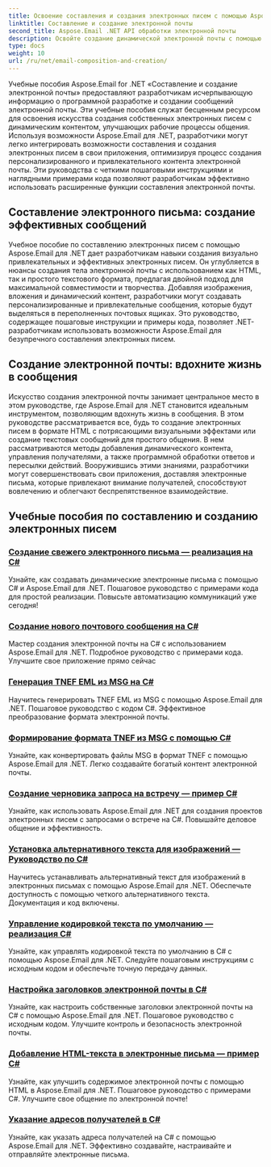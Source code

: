```yaml
---
title: Освоение составления и создания электронных писем с помощью Aspose.Email для .NET
linktitle: Составление и создание электронной почты
second_title: Aspose.Email .NET API обработки электронной почты
description: Освойте создание динамической электронной почты с помощью учебных пособий Aspose.Email для .NET. Программно создавайте привлекательные электронные письма, персонализируйте контент, добавляйте вложения и повышайте качество общения.
type: docs
weight: 10
url: /ru/net/email-composition-and-creation/
---
```


Учебные пособия Aspose.Email for .NET «Составление и создание электронной почты» предоставляют разработчикам исчерпывающую информацию о программной разработке и создании сообщений электронной почты. Эти учебные пособия служат бесценным ресурсом для освоения искусства создания собственных электронных писем с динамическим контентом, улучшающих рабочие процессы общения. Используя возможности Aspose.Email для .NET, разработчики могут легко интегрировать возможности составления и создания электронных писем в свои приложения, оптимизируя процесс создания персонализированного и привлекательного контента электронной почты. Эти руководства с четкими пошаговыми инструкциями и наглядными примерами кода позволяют разработчикам эффективно использовать расширенные функции составления электронной почты.

## Составление электронного письма: создание эффективных сообщений

Учебное пособие по составлению электронных писем с помощью Aspose.Email для .NET дает разработчикам навыки создания визуально привлекательных и эффективных электронных писем. Он углубляется в нюансы создания тела электронной почты с использованием как HTML, так и простого текстового формата, предлагая двойной подход для максимальной совместимости и творчества. Добавляя изображения, вложения и динамический контент, разработчики могут создавать персонализированные и привлекательные сообщения, которые будут выделяться в переполненных почтовых ящиках. Это руководство, содержащее пошаговые инструкции и примеры кода, позволяет .NET-разработчикам использовать возможности Aspose.Email для безупречного составления электронных писем.

## Создание электронной почты: вдохните жизнь в сообщения

Искусство создания электронной почты занимает центральное место в этом руководстве, где Aspose.Email для .NET становится идеальным инструментом, позволяющим вдохнуть жизнь в сообщения. В этом руководстве рассматривается все, будь то создание электронных писем в формате HTML с потрясающими визуальными эффектами или создание текстовых сообщений для простого общения. В нем рассматриваются методы добавления динамического контента, управления получателями, а также программной обработки ответов и пересылки действий. Вооружившись этими знаниями, разработчики могут совершенствовать свои приложения, доставляя электронные письма, которые привлекают внимание получателей, способствуют вовлечению и облегчают беспрепятственное взаимодействие.

## Учебные пособия по составлению и созданию электронных писем
### [Создание свежего электронного письма — реализация на C#](./crafting-a-fresh-email-csharp-implementation/)
Узнайте, как создавать динамические электронные письма с помощью C# и Aspose.Email для .NET. Пошаговое руководство с примерами кода для простой реализации. Повысьте автоматизацию коммуникаций уже сегодня!
### [Создание нового почтового сообщения на C#](./constructing-a-new-mail-message-in-csharp/)
Мастер создания электронной почты на C# с использованием Aspose.Email для .NET. Подробное руководство с примерами кода. Улучшите свое приложение прямо сейчас
### [Генерация TNEF EML из MSG на C#](./generating-tnef-eml-from-msg-in-csharp/)
Научитесь генерировать TNEF EML из MSG с помощью Aspose.Email для .NET. Пошаговое руководство с кодом C#. Эффективное преобразование формата электронной почты.
### [Формирование формата TNEF из MSG с помощью C#](./forming-tnef-format-from-msg-with-csharp/)
Узнайте, как конвертировать файлы MSG в формат TNEF с помощью Aspose.Email для .NET. Легко создавайте богатый контент электронной почты. 
### [Создание черновика запроса на встречу — пример C#](./crafting-a-draft-appointment-request-csharp-example/)
Узнайте, как использовать Aspose.Email для .NET для создания проектов электронных писем с запросами о встрече на C#. Повышайте деловое общение и эффективность.
### [Установка альтернативного текста для изображений — Руководство по C#](./setting-alternative-text-for-images-csharp-guide/)
 Научитесь устанавливать альтернативный текст для изображений в электронных письмах с помощью Aspose.Email для .NET. Обеспечьте доступность с помощью четкого альтернативного текста. Документация и код включены.
### [Управление кодировкой текста по умолчанию — реализация C#](./managing-default-text-encoding-csharp-implementation/)
Узнайте, как управлять кодировкой текста по умолчанию в C# с помощью Aspose.Email для .NET. Следуйте пошаговым инструкциям с исходным кодом и обеспечьте точную передачу данных.
### [Настройка заголовков электронной почты в C#](./configuring-email-headers-in-csharp/)
Узнайте, как настроить собственные заголовки электронной почты на C# с помощью Aspose.Email для .NET. Пошаговое руководство с исходным кодом. Улучшите контроль и безопасность электронной почты.
### [Добавление HTML-текста в электронные письма — пример C#](./adding-html-body-to-emails-csharp-example/)
Узнайте, как улучшить содержимое электронной почты с помощью HTML в Aspose.Email для .NET. Пошаговое руководство с примерами C#. Улучшите свое общение по электронной почте!
### [Указание адресов получателей в C#](./specifying-recipient-addresses-in-csharp/)
Узнайте, как указать адреса получателей на C# с помощью Aspose.Email для .NET. Эффективно создавайте, настраивайте и отправляйте электронные письма.